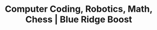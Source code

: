 ---
type: "home"
title: "Computer Coding, Robotics, Math, Chess | Blue Ridge Boost"

####################### Banner #########################
banner:
  title: "Blue Ridge Boost"
  subtitle: "Charlottesville STEM Education Center"
  all_buttons:
    - special_buttons:
        enable: false
        group_label: "Gift Cards"
        group_link: "https://store.blueridgeboost.com/products/gift-card"
        buttons:
          - enable: false
            label: "Gift Cards now Available"
            link: "https://store.blueridgeboost.com/products/gift-card"
            style: "none"
        enable: true
        group_label: "New at BRB"
        buttons:
          - enable: true
            label: "Book a Birthday Party!"
            link: "celebrations/"
            style: "none"
          - enable: true
            label: "World Robot Olympiad Compeition"
            link: "wro/"
            style: "none" 



          - enable: true
            label: "Minecraft Club"
            link: "minecraft/"
            style: "none"

    - top_buttons:
        enable: true
        group_label: ""
        group_link: "#quick-links"
        buttons:
          - enable: true
            label: "Classes"
            link: "classes/"
            style: btnsmall
          - enable: true
            label: "Camps"
            link: "camps/"
            style: btnsmall
          - enable: true
            label: "Tutoring"
            link: "tutoring/"
            style: btnsmall

    - classes_buttons:
        enable: true
        group_label: "Classes For Kids and Teens"
        group_link: "classes/"
        buttons:
          - enable: true
            label: "Math"
            link: "classes/math"
            style: btnsmall
          - enable: true
            label: "Coding"
            link: "classes/coding"
            style: btnsmall
          - enable: true
            label: "Robotics"
            link: "classes/robotics"
            style: btnsmall
          - enable: true
            label: "Science"
            link: "classes/science"
            style: btnsmall
          - enable: false
            label: "Chess"
            link: "classes/chess"
            style: btnsmall
    - adults_buttons:
        enable: true
        group_label: "Adult Classes"
        buttons:
          - enable: true
            link: "adults"
            label: "Coding and Robotics Certifications"
            style: btnsmall

    - camps_buttons:
        enable: true
        group_label: "Camps"
        group_link: "camps/"
        buttons:
          - enable: true
            label: "1-Day"
            link: "1-day-camps/"
            style: btnsmall
          - enable: true
            label: "Grades 1 to 3"
            link: "summer-camps/rising-1-3/"
            style: btnsmall
          - enable: true
            label: "Grades 4 to 6"
            link: "summer-camps/rising-4-6/"
            style: btnsmall
          - enable: true
            label: "Grades 7 to 12"
            link: "summer-camps/rising-7-12/"
            style: btnsmall
          - enable: true
            label: "Robotics and Coding Certifications"
            link: "quest-for-excellence-camps/"
            style: btnsmall

    - gaming_buttons:
        enable: true
        group_label: "Gaming"
        group_link: ""
        buttons:
          - enable: true
            label: "Minecraft Club"
            link: "minecraft/"
            style: btnsmallest
          - enable: true
            label: "Roblox Club"
            link: "roblox/"
            style: btnsmallest
          - enable: true
            label: "Fortnite Club"
            link: "fortnite/"
            style: btnsmallest
    - bottom_buttons:
        enable: true
        group_label: "Events"
        group_link: ""
        buttons:
          - enable: true
            label: "Parents' Night Out"
            link: "parents-night-out/"
            style: btnsmall
          - enable: true
            label: "Girl-Powered Fridays"
            link: "girl-powered-fridays/"
            style: btnsmall
---